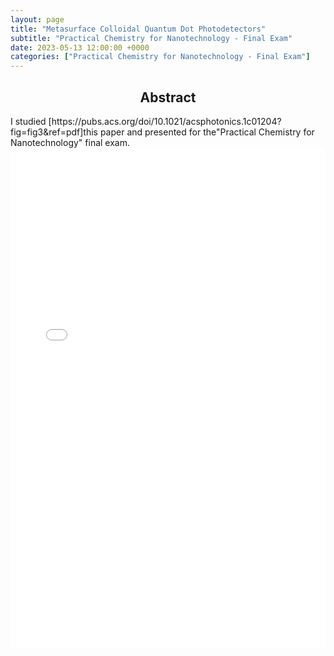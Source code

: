 ```yaml
---
layout: page
title: "Metasurface Colloidal Quantum Dot Photodetectors"
subtitle: "Practical Chemistry for Nanotechnology - Final Exam"
date: 2023-05-13 12:00:00 +0000
categories: ["Practical Chemistry for Nanotechnology - Final Exam"]
---
```


<h2 align="center"> Abstract </h2>
I studied [https://pubs.acs.org/doi/10.1021/acsphotonics.1c01204?fig=fig3&ref=pdf]this paper and presented for the"Practical Chemistry for Nanotechnology" final exam.

<iframe src="{{site.baseurl}}/assets/PC4NTPresentation.pdf" frameborder="0" width="100%" height="800"></iframe>


